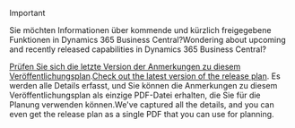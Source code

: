 > [!IMPORTANT]
>
> <span data-ttu-id="2d675-101">Sie möchten Informationen über kommende und kürzlich freigegebene Funktionen in Dynamics 365 Business Central?</span><span class="sxs-lookup"><span data-stu-id="2d675-101">Wondering about upcoming and recently released capabilities in Dynamics 365 Business Central?</span></span>
>
> <span data-ttu-id="2d675-102">[Prüfen Sie sich die letzte Version der Anmerkungen zu diesem Veröffentlichungsplan](/business-applications-release-notes/April19/dynamics365-business-central/).</span><span class="sxs-lookup"><span data-stu-id="2d675-102">[Check out the latest version of the release plan](/business-applications-release-notes/April19/dynamics365-business-central/).</span></span> <span data-ttu-id="2d675-103">Es werden alle Details erfasst, und Sie können die Anmerkungen zu diesem Veröffentlichungsplan als einzige PDF-Datei erhalten, die Sie für die Planung verwenden können.</span><span class="sxs-lookup"><span data-stu-id="2d675-103">We've captured all the details, and you can even get the release plan as a single PDF that you can use for planning.</span></span>  
